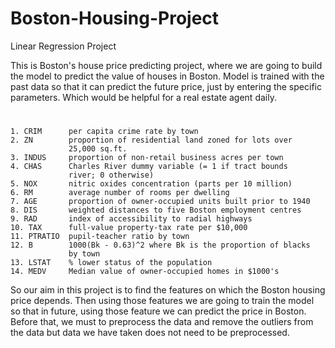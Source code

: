 # Boston-Housing-Project
Linear Regression Project

This is Boston's house price predicting project, where we are going to build the model to predict the value of houses
in Boston. Model is trained with the past data so that it can predict the future price, just by entering the specific parameters. Which would be helpful for a real estate agent daily.

# 
    1. CRIM      per capita crime rate by town
    2. ZN        proportion of residential land zoned for lots over 
                 25,000 sq.ft.
    3. INDUS     proportion of non-retail business acres per town
    4. CHAS      Charles River dummy variable (= 1 if tract bounds 
                 river; 0 otherwise)
    5. NOX       nitric oxides concentration (parts per 10 million)
    6. RM        average number of rooms per dwelling
    7. AGE       proportion of owner-occupied units built prior to 1940
    8. DIS       weighted distances to five Boston employment centres
    9. RAD       index of accessibility to radial highways
    10. TAX      full-value property-tax rate per $10,000
    11. PTRATIO  pupil-teacher ratio by town
    12. B        1000(Bk - 0.63)^2 where Bk is the proportion of blacks 
                 by town
    13. LSTAT    % lower status of the population
    14. MEDV     Median value of owner-occupied homes in $1000's
    
    
So our aim in this project is to find the features on which the Boston housing price depends.
Then using those features we are going to train the model so that in future, using those feature we can predict the price in Boston. 
Before that, we must to preprocess the data and remove the outliers from the data but data we have taken does not need to be preprocessed.
